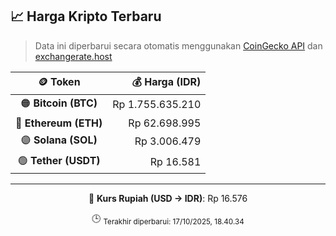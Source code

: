 

<!-- HARGA_KRIPTO -->
## 📈 Harga Kripto Terbaru

> Data ini diperbarui secara otomatis menggunakan [CoinGecko API](https://www.coingecko.com/) dan [exchangerate.host](https://exchangerate.host/)

<div align="center">

| 🪙 Token | 💰 Harga (IDR) |
|:------:|---------------:|
| 🟠 **Bitcoin (BTC)**   | Rp 1.755.635.210 |
| 🔵 **Ethereum (ETH)**  | Rp 62.698.995 |
| 🟣 **Solana (SOL)**    | Rp 3.006.479 |
| 🟢 **Tether (USDT)**   | Rp 16.581 |

---

💱 **Kurs Rupiah (USD → IDR)**: Rp 16.576

🕒 <sub>Terakhir diperbarui: 17/10/2025, 18.40.34</sub>

</div>
<!-- /HARGA_KRIPTO -->
